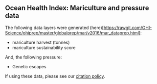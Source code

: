 ## Ocean Health Index: Mariculture and pressure data

The following data layers were generated (here)[https://rawgit.com/OHI-Science/ohiprep/master/globalprep/mar/v2016/mar_dataprep.html]:
* mariculture harvest (tonnes)
* mariculture sustainability score

And, the following pressure:
* Genetic escapes

If using these data, please see our [citation policy](http://ohi-science.org/citation-policy/).

